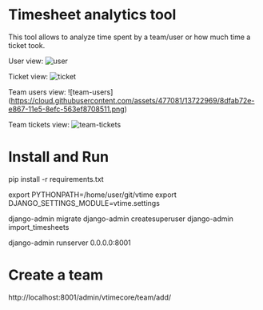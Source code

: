 Timesheet analytics tool
=======

This tool allows to analyze time spent by a team/user or how much time a ticket took.

User view:
![user](https://cloud.githubusercontent.com/assets/477081/13722970/8e139c6c-e867-11e5-9da8-c7a5065d0c59.png)

Ticket view:
![ticket](https://cloud.githubusercontent.com/assets/477081/13723008/c3d30e5e-e868-11e5-9f34-9e270ca0f9f3.png)

Team users view:
![team-users] (https://cloud.githubusercontent.com/assets/477081/13722969/8dfab72e-e867-11e5-8efc-563ef8708511.png)

Team tickets view:
![team-tickets](https://cloud.githubusercontent.com/assets/477081/13723009/c3d58b20-e868-11e5-99ef-49e32a096792.png)

Install and Run
=======
pip install -r requirements.txt

export PYTHONPATH=/home/user/git/vtime
export DJANGO_SETTINGS_MODULE=vtime.settings

django-admin migrate
django-admin createsuperuser
django-admin import_timesheets

django-admin runserver 0.0.0.0:8001

Create a team
=======
http://localhost:8001/admin/vtimecore/team/add/
